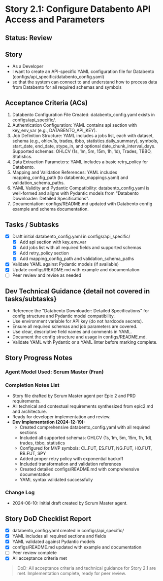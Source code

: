 # Story 2.1: Configure Databento API Access and Parameters

## Status: Review

## Story

- As a Developer
- I want to create an API-specific YAML configuration file for Databento (configs/api_specific/databento_config.yaml)
- so that the system can connect to and understand how to process data from Databento for all required schemas and symbols

## Acceptance Criteria (ACs)

1. Databento Configuration File Created: databento_config.yaml exists in configs/api_specific/.
2. Authentication Configuration: YAML contains api section with key_env_var (e.g., DATABENTO_API_KEY).
3. Job Definition Structure: YAML includes a jobs list, each with dataset, schema (e.g., ohlcv.1s, trades, tbbo, statistics.daily_summary), symbols, start_date, end_date, stype_in, and optional date_chunk_interval_days. Supported schemas: OHLCV (1s, 1m, 5m, 15m, 1h, 1d), Trades, TBBO, Statistics.
4. Data Extraction Parameters: YAML includes a basic retry_policy for Databento.
5. Mapping and Validation References: YAML includes mapping_config_path (to databento_mappings.yaml) and validation_schema_paths.
6. YAML Validity and Pydantic Compatibility: databento_config.yaml is well-formed and aligns with Pydantic models from "Databento Downloader: Detailed Specifications".
7. Documentation: configs/README.md updated with Databento config example and schema documentation.

## Tasks / Subtasks

- [x] Draft initial databento_config.yaml in configs/api_specific/
  - [x] Add api section with key_env_var
  - [x] Add jobs list with all required fields and supported schemas
  - [x] Add retry_policy section
  - [x] Add mapping_config_path and validation_schema_paths
- [x] Validate YAML against Pydantic models (if available)
- [x] Update configs/README.md with example and documentation
- [ ] Peer review and revise as needed

## Dev Technical Guidance {detail not covered in tasks/subtasks}

- Reference the "Databento Downloader: Detailed Specifications" for config structure and Pydantic model compatibility.
- Use environment variable for API key (do not hardcode secrets).
- Ensure all required schemas and job parameters are covered.
- Use clear, descriptive field names and comments in YAML.
- Document the config structure and usage in configs/README.md.
- Validate YAML with Pydantic or a YAML linter before marking complete.

## Story Progress Notes

### Agent Model Used: Scrum Master (Fran)

### Completion Notes List

- Story file drafted by Scrum Master agent per Epic 2 and PRD requirements.
- All technical and contextual requirements synthesized from epic2.md and architecture.
- Ready for developer implementation and review.
- **Dev Implementation (2024-12-19):**
  - Created comprehensive databento_config.yaml with all required sections
  - Included all supported schemas: OHLCV (1s, 1m, 5m, 15m, 1h, 1d), trades, tbbo, statistics
  - Configured for MVP symbols: CL.FUT, ES.FUT, NG.FUT, HO.FUT, RB.FUT, SPY
  - Added proper retry policy with exponential backoff
  - Included transformation and validation references
  - Created detailed configs/README.md with comprehensive documentation
  - YAML syntax validated successfully

### Change Log

- 2024-06-10: Initial draft created by Scrum Master agent.

## Story DoD Checklist Report

- [x] databento_config.yaml created in configs/api_specific/
- [x] YAML includes all required sections and fields
- [x] YAML validated against Pydantic models
- [x] configs/README.md updated with example and documentation
- [ ] Peer review complete
- [x] All acceptance criteria met

> DoD: All acceptance criteria and technical guidance for Story 2.1 are met. Implementation complete, ready for peer review. 